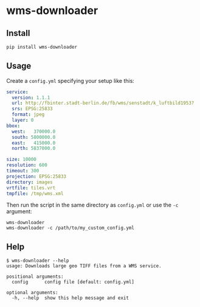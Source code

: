wms-downloader
==============

Install
-------

```bash
pip install wms-downloader
```

Usage
-----

Create a `config.yml` specifying your setup like this:

```yml
service:
  version: 1.1.1
  url: http://fbinter.stadt-berlin.de/fb/wms/senstadt/k_luftbild1953?
  srs: EPSG:25833
  format: jpeg
  layer: 0
bbox:
  west:   370000.0
  south: 5800000.0
  east:   415000.0
  north: 5837000.0

size: 10000
resolution: 600
timeout: 300
projection: EPSG:25833
directory: images
vrtfile: tiles.vrt
tmpfile: /tmp/wms.xml
```

Then run the script in the same directory as `config.yml` or use the `-c` argument:

```
wms-downloader
wms-downloader -c /path/to/my_custom_config.yml
```

Help
----

```
$ wms-downloader --help
usage: Downloads large geo TIFF files from a WMS service.

positional arguments:
  config      config file [default: config.yml]

optional arguments:
  -h, --help  show this help message and exit
```
